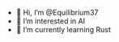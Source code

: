 - 👋 Hi, I’m @Equilibrium37
- 👀 I’m interested in AI
- 🌱 I’m currently learning Rust

<!---
Equilibrium37/Equilibrium37 is a ✨ special ✨ repository because its `README.md` (this file) appears on your GitHub profile.
You can click the Preview link to take a look at your changes.
--->
